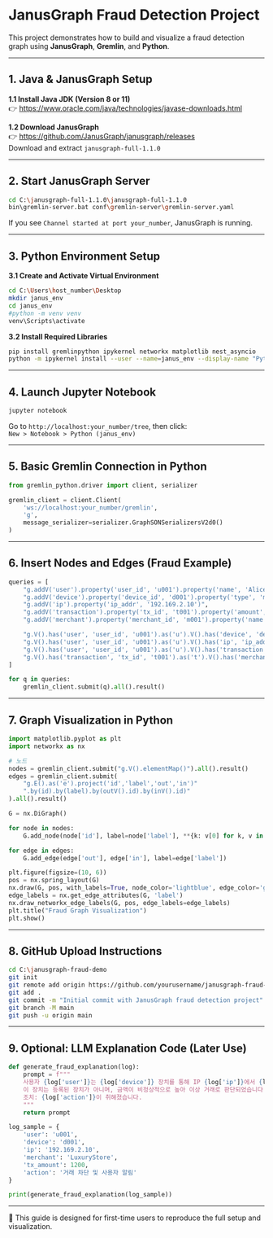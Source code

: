 
# JanusGraph Fraud Detection Project

This project demonstrates how to build and visualize a fraud detection graph using **JanusGraph**, **Gremlin**, and **Python**.

---

## 1. Java & JanusGraph Setup

**1.1 Install Java JDK (Version 8 or 11)**  
👉 https://www.oracle.com/java/technologies/javase-downloads.html

**1.2 Download JanusGraph**  
👉 https://github.com/JanusGraph/janusgraph/releases  
Download and extract `janusgraph-full-1.1.0`

---

## 2. Start JanusGraph Server

```bash
cd C:\janusgraph-full-1.1.0\janusgraph-full-1.1.0
bin\gremlin-server.bat conf\gremlin-server\gremlin-server.yaml
```

If you see `Channel started at port your_number`, JanusGraph is running.

---

## 3. Python Environment Setup

**3.1 Create and Activate Virtual Environment**

```bash
cd C:\Users\host_number\Desktop
mkdir janus_env
cd janus_env
#python -m venv venv
venv\Scripts\activate
```

**3.2 Install Required Libraries**

```bash
pip install gremlinpython ipykernel networkx matplotlib nest_asyncio
python -m ipykernel install --user --name=janus_env --display-name "Python (janus_env)"
```

---

## 4. Launch Jupyter Notebook

```bash
jupyter notebook
```

Go to `http://localhost:your_number/tree`, then click:  
`New > Notebook > Python (janus_env)`

---

## 5. Basic Gremlin Connection in Python

```python
from gremlin_python.driver import client, serializer

gremlin_client = client.Client(
    'ws://localhost:your_number/gremlin',
    'g',
    message_serializer=serializer.GraphSONSerializersV2d0()
)
```

---

## 6. Insert Nodes and Edges (Fraud Example)

```python
queries = [
    "g.addV('user').property('user_id', 'u001').property('name', 'Alice')",
    "g.addV('device').property('device_id', 'd001').property('type', 'mobile')",
    "g.addV('ip').property('ip_addr', '192.169.2.10')",
    "g.addV('transaction').property('tx_id', 't001').property('amount', 1200)",
    "g.addV('merchant').property('merchant_id', 'm001').property('name', 'LuxuryStore')",

    "g.V().has('user', 'user_id', 'u001').as('u').V().has('device', 'device_id', 'd001').addE('uses').from('u')",
    "g.V().has('user', 'user_id', 'u001').as('u').V().has('ip', 'ip_addr', '192.169.2.10').addE('logs_in_from').from('u')",
    "g.V().has('user', 'user_id', 'u001').as('u').V().has('transaction', 'tx_id', 't001').addE('initiates').from('u')",
    "g.V().has('transaction', 'tx_id', 't001').as('t').V().has('merchant', 'merchant_id', 'm001').addE('pays_to').from('t')"
]

for q in queries:
    gremlin_client.submit(q).all().result()
```

---

## 7. Graph Visualization in Python

```python
import matplotlib.pyplot as plt
import networkx as nx

# 노드
nodes = gremlin_client.submit("g.V().elementMap()").all().result()
edges = gremlin_client.submit(
    "g.E().as('e').project('id','label','out','in')"
    ".by(id).by(label).by(outV().id).by(inV().id)"
).all().result()

G = nx.DiGraph()

for node in nodes:
    G.add_node(node['id'], label=node['label'], **{k: v[0] for k, v in node.items() if k not in ['id', 'label']})

for edge in edges:
    G.add_edge(edge['out'], edge['in'], label=edge['label'])

plt.figure(figsize=(10, 6))
pos = nx.spring_layout(G)
nx.draw(G, pos, with_labels=True, node_color='lightblue', edge_color='gray', node_size=2000, font_size=10)
edge_labels = nx.get_edge_attributes(G, 'label')
nx.draw_networkx_edge_labels(G, pos, edge_labels=edge_labels)
plt.title("Fraud Graph Visualization")
plt.show()
```

---

## 8. GitHub Upload Instructions

```bash
cd C:\janusgraph-fraud-demo
git init
git remote add origin https://github.com/yourusername/janusgraph-fraud-demo.git
git add .
git commit -m "Initial commit with JanusGraph fraud detection project"
git branch -M main
git push -u origin main
```

---

## 9. Optional: LLM Explanation Code (Later Use)

```python
def generate_fraud_explanation(log):
    prompt = f"""
    사용자 {log['user']}는 {log['device']} 장치를 통해 IP {log['ip']}에서 {log['merchant']}에서 {log['tx_amount']}원 결제를 시도했습니다.
    이 장치는 등록된 장치가 아니며, 금액이 비정상적으로 높아 이상 거래로 판단되었습니다.
    조치: {log['action']}이 취해졌습니다.
    """
    return prompt

log_sample = {
    'user': 'u001',
    'device': 'd001',
    'ip': '192.169.2.10',
    'merchant': 'LuxuryStore',
    'tx_amount': 1200,
    'action': '거래 차단 및 사용자 알림'
}

print(generate_fraud_explanation(log_sample))
```

---

📌 This guide is designed for first-time users to reproduce the full setup and visualization.

